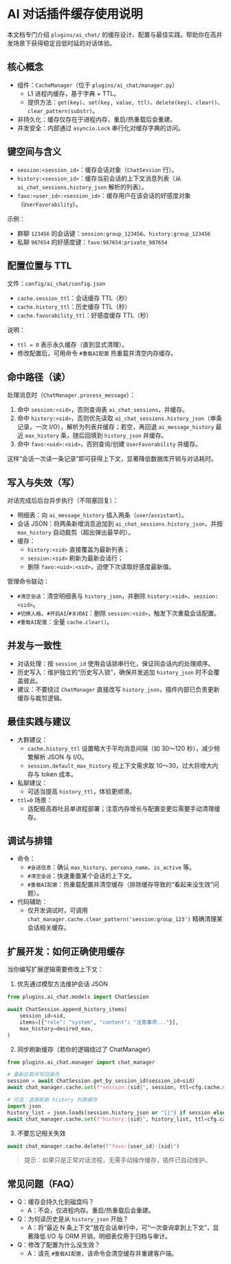 # AI 对话插件缓存使用说明

本文档专门介绍 `plugins/ai_chat/` 的缓存设计、配置与最佳实践，帮助你在高并发场景下获得稳定且低时延的对话体验。

## 核心概念

- 组件：`CacheManager`（位于 `plugins/ai_chat/manager.py`）
  - L1 进程内缓存，基于字典 + TTL。
  - 提供方法：`get(key)`、`set(key, value, ttl)`、`delete(key)`、`clear()`、`clear_pattern(substr)`。
- 非持久化：缓存仅存在于进程内存，重启/热重载后会重建。
- 并发安全：内部通过 `asyncio.Lock` 串行化对缓存字典的访问。

## 键空间与含义

- `session:<session_id>`：缓存会话对象（`ChatSession` 行）。
- `history:<session_id>`：缓存当前会话的上下文消息列表（从 `ai_chat_sessions.history_json` 解析的列表）。
- `favo:<user_id>:<session_id>`：缓存用户在该会话的好感度对象（`UserFavorability`）。

示例：
- 群聊 `123456` 的会话键：`session:group_123456`、`history:group_123456`
- 私聊 `987654` 的好感度键：`favo:987654:private_987654`

## 配置位置与 TTL

文件：`config/ai_chat/config.json`

- `cache.session_ttl`：会话缓存 TTL（秒）
- `cache.history_ttl`：历史缓存 TTL（秒）
- `cache.favorability_ttl`：好感度缓存 TTL（秒）

说明：
- `ttl = 0` 表示永久缓存（直到显式清理）。
- 修改配置后，可用命令 `#重载AI配置` 热重载并清空内存缓存。

## 命中路径（读）

处理消息时（`ChatManager.process_message`）：
1. 命中 `session:<sid>`，否则查询表 `ai_chat_sessions`，并缓存。
2. 命中 `history:<sid>`，否则优先读取 `ai_chat_sessions.history_json`（单条记录，一次 I/O），解析为列表并缓存；若空，再回退 `ai_message_history` 最近 `max_history` 条，随后回填到 `history_json` 并缓存。
3. 命中 `favo:<uid>:<sid>`，否则查询/创建 `UserFavorability` 并缓存。

这样“会话一次读一条记录”即可获得上下文，显著降低数据库开销与对话耗时。

## 写入与失效（写）

对话完成后后台异步执行（不阻塞回复）：
- 明细表：向 `ai_message_history` 插入两条（`user`/`assistant`）。
- 会话 JSON：将两条新增消息追加到 `ai_chat_sessions.history_json`，并按 `max_history` 自动裁剪（超出弹出最早的）。
- 缓存：
  - `history:<sid>` 直接覆盖为最新列表；
  - `session:<sid>` 刷新为最新会话行；
  - 删除 `favo:<uid>:<sid>`，迫使下次读取好感度最新值。

管理命令联动：
- `#清空会话`：清空明细表与 `history_json`，并删除 `history:<sid>`、`session:<sid>`。
- `#切换人格`、`#开启AI`/`#关闭AI`：删除 `session:<sid>`，触发下次重载会话配置。
- `#重载AI配置`：全量 `cache.clear()`。

## 并发与一致性

- 对话处理：按 `session_id` 使用会话锁串行化，保证同会话内的处理顺序。
- 历史写入：维护独立的“历史写入锁”，确保并发追加 `history_json` 时不会覆盖彼此。
- 建议：不要绕过 `ChatManager` 直接改写 `history_json`，插件内部已负责更新缓存与裁剪逻辑。

## 最佳实践与建议

- 大群建议：
  - `cache.history_ttl` 设置略大于平均消息间隔（如 30～120 秒），减少频繁解析 JSON 与 I/O。
  - `session.default_max_history` 视上下文需求取 10～30，过大将增大内存与 token 成本。
- 私聊建议：
  - 可适当提高 `history_ttl`，体验更顺滑。
- `ttl=0` 场景：
  - 适配极高吞吐且单进程部署；注意内存增长与配置变更后需要手动清理缓存。

## 调试与排错

- 命令：
  - `#会话信息`：确认 `max_history`、`persona_name`、`is_active` 等。
  - `#清空会话`：快速重置某个会话的上下文。
  - `#重载AI配置`：热重载配置并清空缓存（排除缓存导致的“看起来没生效”问题）。
- 代码辅助：
  - 仅开发调试时，可调用 `chat_manager.cache.clear_pattern('session:group_123')` 精确清理某会话相关缓存。

## 扩展开发：如何正确使用缓存

当你编写扩展逻辑需要修改上下文：

1) 优先通过模型方法维护会话 JSON
```python
from plugins.ai_chat.models import ChatSession

await ChatSession.append_history_items(
    session_id=sid,
    items=[{"role": "system", "content": "注意事项..."}],
    max_history=desired_max,
)
```

2) 同步刷新缓存（若你的逻辑绕过了 ChatManager）
```python
from plugins.ai_chat.manager import chat_manager

# 重新拉取并写回缓存
session = await ChatSession.get_by_session_id(session_id=sid)
await chat_manager.cache.set(f"session:{sid}", session, ttl=cfg.cache.session_ttl)

# 可选：直接刷新 history 列表缓存
import json
history_list = json.loads(session.history_json or "[]") if session else []
await chat_manager.cache.set(f"history:{sid}", history_list, ttl=cfg.cache.history_ttl)
```

3) 不要忘记相关失效
```python
await chat_manager.cache.delete(f"favo:{user_id}:{sid}")
```

> 提示：如果只是正常对话流程，无需手动操作缓存，插件已自动维护。

## 常见问题（FAQ）

- Q：缓存会持久化到磁盘吗？
  - A：不会，仅进程内存。重启/热重载后会重建。
- Q：为何读历史是从 `history_json` 开始？
  - A：将“最近 N 条上下文”放在会话单行中，可“一次查询拿到上下文”，显著降低 I/O 与 ORM 开销，明细表仅用于归档与审计。
- Q：修改了配置为什么没生效？
  - A：请先 `#重载AI配置`，该命令会清空缓存并重建客户端。

